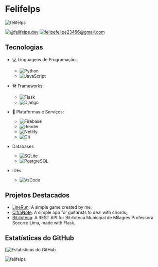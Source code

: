 # Felifelps
<p align="left"> <img src="https://komarev.com/ghpvc/?username=Felifelps&label=Profile%20views&color=0e75b6&style=flat" alt="felifelps" /> </p>

[![@felifelps.dev](https://img.shields.io/badge/Instagram-red?style=flat-square&logo=instagram&logoColor=white)](https://www.instagram.com/felifelps.dev/)
[![felipefelipe23456@gmail.com](https://img.shields.io/badge/Email-red?style=flat-square&logo=gmail&logoColor=white)](mailto:felipefelipe23456@gmail.com)

## Tecnologias

- 💻 Linguagens de Programação:
  - ![Python](https://img.shields.io/badge/Python-3776AB?style=flat-square&logo=python&logoColor=white)
  - ![JavaScript](https://img.shields.io/badge/JavaScript-F7DF1E?style=flat-square&logo=javascript&logoColor=black)

- 🛠️ Frameworks:
  - ![Flask](https://img.shields.io/badge/Flask-000000?style=flat-square&logo=flask&logoColor=white)
  - ![Django](https://img.shields.io/badge/Django-3.2-092E20?style=for-the-badge&logo=django&logoColor=white)

- 🚀 Plataformas e Serviços:
  - ![Firebase](https://img.shields.io/badge/Firebase-FFCA28?style=flat-square&logo=firebase&logoColor=black)
  - ![Render](https://img.shields.io/badge/Platform-Render-blue)
  - ![Netlify](https://img.shields.io/badge/Netlify-00C7B7?style=for-the-badge&logo=netlify&logoColor=white)
  - ![Git](https://img.shields.io/badge/GIT-E44C30?style=for-the-badge&logo=git&logoColor=white)
 
- Databases
  - ![SQLite](https://img.shields.io/badge/SQLite-07405E?style=for-the-badge&logo=sqlite&logoColor=white)
  - ![PostgreSQL](https://img.shields.io/badge/PostgreSQL-316192?style=for-the-badge&logo=postgresql&logoColor=white)

- IDEs
  - ![VsCode](https://img.shields.io/badge/Visual_Studio_Code-0078D4?style=for-the-badge&logo=visual%20studio%20code&logoColor=white) 

## Projetos Destacados

- [LineRun](https://github.com/Felifelps/LineRun): A simple game created by me;
- [CifraNote](https://github.com/Felifelps/CifraNote): A simple app for guitarists to deal with chords;
- [Biblioteca](https://github.com/Felifelps/Biblioteca): A REST API for Biblioteca Municipal de Milagres Professora Socorro Lima, made with Flask.

## Estatísticas do GitHub

[![Estatísticas do GitHub](https://github-readme-stats.vercel.app/api?username=Felifelps&show_icons=true&count_private=true&hide=contribs)
<p><img align="left" src="https://github-readme-stats.vercel.app/api/top-langs?username=Felifelps&show_icons=true&locale=en&layout=compact" alt="felifelps" /></p>
